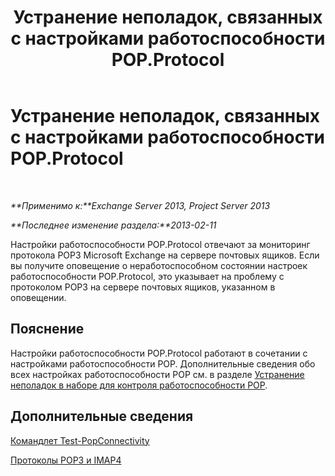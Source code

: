 ﻿---
title: Устранение неполадок, связанных с настройками работоспособности POP.Protocol
TOCTitle: Устранение неполадок, связанных с настройками работоспособности POP.Protocol
ms:assetid: 4a205a83-153a-4e93-a7af-43d2ab815809
ms:mtpsurl: https://technet.microsoft.com/ru-ru/library/ms.exch.scom.pop.protocol(v=EXCHG.150)
ms:contentKeyID: 53275658
ms.date: 11/14/2015
mtps_version: v=EXCHG.150
ms.translationtype: HT
---

# Устранение неполадок, связанных с настройками работоспособности POP.Protocol

 

_**Применимо к:**Exchange Server 2013, Project Server 2013_

_**Последнее изменение раздела:**2013-02-11_

Настройки работоспособности POP.Protocol отвечают за мониторинг протокола POP3 Microsoft Exchange на сервере почтовых ящиков. Если вы получите оповещение о неработоспособном состоянии настроек работоспособности POP.Protocol, это указывает на проблему с протоколом POP3 на сервере почтовых ящиков, указанном в оповещении.

## Пояснение

Настройки работоспособности POP.Protocol работают в сочетании с настройками работоспособности POP. Дополнительные сведения обо всех настройках работоспособности POP см. в разделе [Устранение неполадок в наборе для контроля работоспособности POP](troubleshooting-pop-health-set.md).

## Дополнительные сведения

[Командлет Test-PopConnectivity](https://technet.microsoft.com/ru-ru/library/bb738143\(v=exchg.150\))

[Протоколы POP3 и IMAP4](https://technet.microsoft.com/ru-ru/library/jj657728\(v=exchg.150\))

